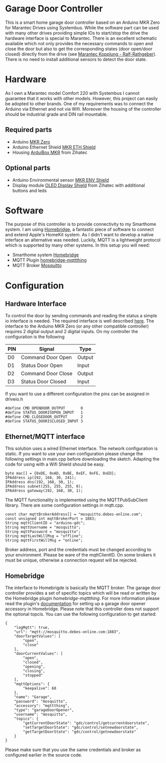 # Garage Door Controller
This is a smart home garage door controller based on an Arduino MKR Zero for Marantec Drives using Systembus. While the software part can be used with many other drives providing simple IOs to start/stop the drive the hardware interface is special to Marantec. There is an excellent schematic available which not only provides the necessary commands to open and close the door but also to get the corresponding states (door open/door closed) directly from the drive (see  [Marantec Kopplung - Ralf-Rathgeber](https://www.ralf-rathgeber.de/hausautomation/marantec.html)). There is no need to install additional sensors to detect the door state. 

# Hardware
As I own a Marantec model Comfort 220 with Systembus I cannot guarantee that it works with other models. However, this project can easily be adopted to other brands. One of my requirements was to connect the Arduino via Ethernet and not via Wifi. Moreover the housing of the controller should be industrial grade and DIN rail mountable. 

## Required parts
- Arduino [MKR Zero](https://docs.arduino.cc/hardware/mkr-zero)
- Arduino Ethernet Shield [MKR ETH Shield](https://docs.arduino.cc/hardware/mkr-eth-shield)
- Housing [ArduiBox MKR](https://www.hwhardsoft.de/deutsch/projekte/arduibox-mkr/) from Zihatec

## Optional parts
- Arduino Environmental sensor [MKR ENV Shield](https://docs.arduino.cc/hardware/mkr-env-shield)
- Display module [OLED Display Shield](https://www.hwhardsoft.de/deutsch/projekte/display-shield/) from Zihatec with additional buttons and leds


# Software
The purpose of this controller is to provide connectivity to my Smarthome system. I am using [Homebridge](https://homebridge.io), a fantastic piece of software to connect and extend Apple's HomeKit system. As I didn't want to develop a native interface an alternative was needed. Luckily, MQTT is a lightweight protocol which is supported by many other systems. In this setup you will need:

- Smarthome system [Homebridge](https://homebridge.io)
- MQTT Plugin [homebridge-mqttthing](https://github.com/arachnetech/homebridge-mqttthing)
- MQTT Broker [Mosquitto](https://mosquitto.org)

# Configuration
## Hardware Interface
To control the door by sending commands and reading the status a simple io interface is needed. The required interface is well described [here](https://www.ralf-rathgeber.de/hausautomation/marantec.html). The interface to the Arduino MKR Zero (or any other compatible controller) requires 2 digital output and 2 digital inputs. On my controller the configuration is the following

| PIN | Signal             | Type   |
| --- | ------------------ | ------ |
| D0  | Command Door Open  | Output |
| D1  | Status Door Open   | Input  |
| D2  | Command Door Close | Output |
| D3  | Status Door Closed | Input  |

If you want to use a different configuration the pins can be assigned in driveio.h

```
#define CMD_OPENDOOR_OUTPUT       0
#define STATUS_DOORISOPEN_INPUT   1
#define CMD_CLOSEDOOR_OUTPUT      2
#define STATUS_DOORISCLOSED_INPUT 3
```

## Ethernet/MQTT interface
This solution uses a wired Ethernet interface. The network configuration is static. If you want to use your own configuration please change the following settings in main.cpp before downloading the sketch. Adapting the code for using with a Wifi Shield should be easy.

```
byte mac[] = {0xDE, 0xAD, 0xBE, 0xEF, 0xFE, 0xED};
IPAddress ip(192, 168, 30, 241);
IPAddress dns(192, 168, 30, 1);
IPAddress subnet(255, 255, 255, 0);
IPAddress gateway(192, 168, 30, 1);
```

The MQTT functionality is implemented using the MQTTPubSubClient library. There are some configuration settings in mqtt.cpp.

```
const char mqttBrokerAddress[] = "mosquitto.debes-online.com";
const unsigned int mqttBrokerPort = 1883;
String mqttClientID = "arduino-gdc";
String mqttUsername = "mosquitto";
String mqttPassword = "mosquitto";
String mqttLastWillMsg = "offline";
String mqttFirstWillMsg = "online";
````

Broker address, port and the credentials must be changed according to your environment. Please be ware of the mqttClientID. On some brokers it must be unique, otherwise a connection request will be rejected.

## Homebridge
The interface to Homebrigde is basically the MQTT broker. The garage door controller provides a set of specific topics which will be read or written by the Homebridge plugin *homebridge-mqttthing*. For more information please read the plugin's [documentation](https://github.com/arachnetech/homebridge-mqttthing/blob/master/docs/Accessories.md#garage-door-opener) for setting up a garage door opener accessory in Homebridge. Please note that this controller does not support the optional topcis. You can use the following configuration to get started:

```
{
    "logMqtt": true,
    "url": "mqtt://mosquitto.debes-online.com:1883",
    "doorTargetValues": [
        "open",
        "close"
    ],
    "doorCurrentValues": [
        "open",
        "closed",
        "opening",
        "closing",
        "stopped"
    ],
    "mqttOptions": {
        "keepalive": 60
    },
    "name": "Garage",
    "password": "mosquitto",
    "accessory": "mqttthing",
    "type": "garageDoorOpener",
    "username": "mosquitto",
    "topics": {
        "getCurrentDoorState": "gdc/control/getcurrentdoorstate",
        "setTargetDoorState": "gdc/control/setnewdoorstate",
        "getTargetDoorState": "gdc/control/getnewdoorstate"
    }
}
```

Please make sure that you use the same credentials and broker as configured earlier in the source code.